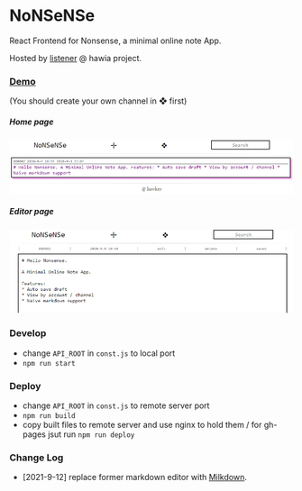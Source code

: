 # NoNSeNSe

React Frontend for Nonsense, a minimal online note App.

Hosted by [listener](https://github.com/ashawkey/listener.git) @ hawia project.


### [Demo](https://kiui.moe/nonsense/)

(You should create your own channel in ❖ first)


##### Home page

![editor](./img/home.png)

##### Editor page

![editor](./img/editor.png)


### Develop

* change `API_ROOT` in `const.js` to local port
* ```npm run start```

### Deploy

* change `API_ROOT` in `const.js` to remote server port
* ```npm run build```
* copy built files to remote server and use nginx to hold them / for gh-pages jsut run ```npm run deploy```


### Change Log
* [2021-9-12] replace former markdown editor with [Milkdown](https://github.com/Saul-Mirone/milkdown).